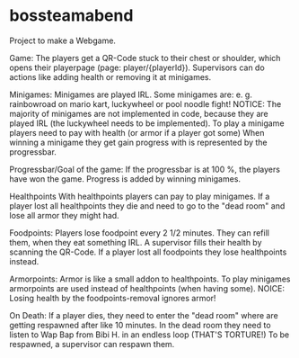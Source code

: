 # bossteamabend

Project to make a Webgame.

Game:
The players get a QR-Code stuck to their chest or shoulder, which opens their playerpage (page: player/{playerId}).
Supervisors can do actions like adding health or removing it at minigames.

Minigames:
Minigames are played IRL. Some minigames are: e. g. rainbowroad on mario kart, luckywheel or pool noodle fight!
NOTICE: The majority of minigames are not implemented in code, because they are played IRL (the luckywheel needs to be implemented).
To play a minigame players need to pay with health (or armor if a player got some)
When winning a minigame they get gain progress with is represented by the progressbar.

Progressbar/Goal of the game:
If the progressbar is at 100 %, the players have won the game. Progress is added by winning minigames.

Healthpoints
With healthpoints players can pay to play minigames.
If a player lost all healthpoints they die and need to go to the "dead room" and lose all armor they might had.

Foodpoints:
Players lose foodpoint every 2 1/2 minutes. They can refill them, when they eat something IRL. A supervisor fills their health by scanning the QR-Code.
If a player lost all foodpoints they lose healthpoints instead.

Armorpoints:
Armor is like a small addon to healthpoints. To play minigames armorpoints are used instead of healthpoints (when having some).
NOICE: Losing health by the foodpoints-removal ignores armor!

On Death:
If a player dies, they need to enter the "dead room" where are getting respawned after like 10 minutes.
In the dead room they need to listen to Wap Bap from Bibi H. in an endless loop (THAT'S TORTURE!)
To be respawned, a supervisor can respawn them.
